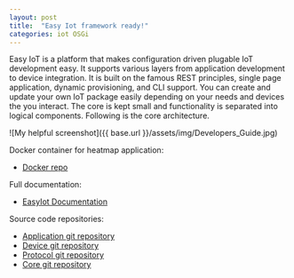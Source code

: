 ```yaml
---
layout: post
title:  "Easy Iot framework ready!"
categories: iot OSGi
---
```


Easy IoT is a platform that makes configuration driven plugable IoT development easy. It supports various layers from application development to device integration. It is built on the famous REST principles, single page application, dynamic provisioning, and CLI support. You can create and update your own IoT package easily depending on your needs and devices the you interact. The core is kept small and functionality is separated into logical components. Following is the core architecture.

![My helpful screenshot]({{ base.url }}/assets/img/Developers_Guide.jpg)

Docker container for heatmap application:

* [Docker repo](https://hub.docker.com/r/daghanacay/easy-iot-minimal/)

Full documentation:

* [EasyIot Documentation](https://docs.google.com/document/d/1CZRFyxjODB_15P4gc-ZzwLy0zx7Elq0_Ym6xrEubPAA/edit#)

Source code repositories:

* [Application git repository](https://github.com/daghanacay/com.easyiot.application)
* [Device git repository](https://github.com/daghanacay/com.easyiot.device)
* [Protocol git repository](https://github.com/daghanacay/com.easyiot.protocol)
* [Core git repository](https://github.com/daghanacay/com.easyiot.core)
